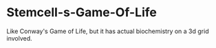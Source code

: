 # Stemcell-s-Game-Of-Life
Like Conway's Game of Life, but it has actual biochemistry on a 3d grid involved. 
